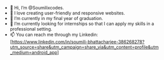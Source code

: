 - 👋 Hi, I’m @Soumilixcodes.
- 👀 I love creating user-friendly and responsive websites.
- 🌱 I’m currently in my final year of graduation.
- 💞️ I’m currently looking for internships so that I can apply my skills in a professional setting.
- 📫 You can reach me through  my Linkedin:[https://www.linkedin.com/in/soumili-bhattacharjee-386268278?utm_source=share&utm_campaign=share_via&utm_content=profile&utm_medium=android_app]

